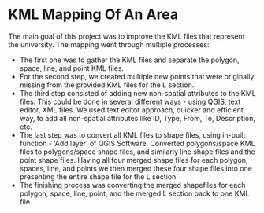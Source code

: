 # KML Mapping Of An Area
The main goal of this project was to improve the KML files that represent the university.
The mapping went through multiple processes:
- The first one was to gather the KML files and separate the polygon, space, line, and point
KML files.
- For the second step, we created multiple new points that were originally missing from the
provided KML files for the L section.
- The third step consisted of adding new non-spatial attributes to the KML files. This could
be done in several different ways - using QGIS, text editor, XML files. We used text
editor approach, quicker and efficient way, to add all non-spatial attributes like ID, Type,
From, To, Description, etc.
- The last step was to convert all KML files to shape files, using in-built function - ‘Add
layer’ of QGIS Software. Converted polygons/space KML files to polygons/space shape
files, and similarly line shape files and the point shape files. Having all four merged
shape files for each polygon, spaces, line, and points we then merged these four shape
files into one presenting the entire shape file for the L section.
- The finishing process was converting the merged shapefiles for each polygon, space, line,
point, and the merged L section back to one KML file.
